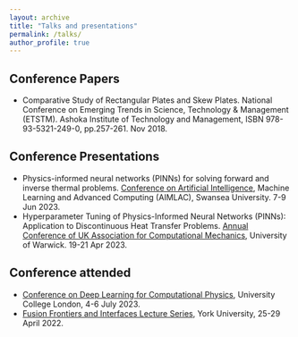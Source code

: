 ```yaml
---
layout: archive
title: "Talks and presentations"
permalink: /talks/
author_profile: true
---
```


## Conference Papers
* Comparative Study of Rectangular Plates and Skew Plates. National Conference on Emerging Trends in Science, Technology & Management (ETSTM). Ashoka Institute of Technology and Management, ISBN 978-93-5321-249-0, pp.257-261. Nov 2018.

## Conference Presentations
* Physics-informed neural networks (PINNs) for solving forward and inverse thermal problems. [Conference on Artificial Intelligence](http://cdt-aimlac.org/cdt-conference2023.html), Machine Learning and Advanced Computing (AIMLAC), Swansea University. 7-9 Jun 2023.
* Hyperparameter Tuning of Physics-Informed Neural Networks (PINNs): Application to Discontinuous Heat Transfer Problems. [Annual Conference of UK Association for Computational Mechanics](https://sites.google.com/view/ukacm2023conference/home), University of Warwick. 19-21 Apr 2023.

## Conference attended
* [Conference on Deep Learning for Computational Physics](https://maths4dl.ac.uk/newsevents/conference-on-deep-learning-for-computational-physics/), University College London, 4-6 July 2023.
* [Fusion Frontiers and Interfaces Lecture Series](https://fusion-cdt.ac.uk/fusion-frontiers-week-returns-to-the-ypi/), York University, 25-29 April 2022.